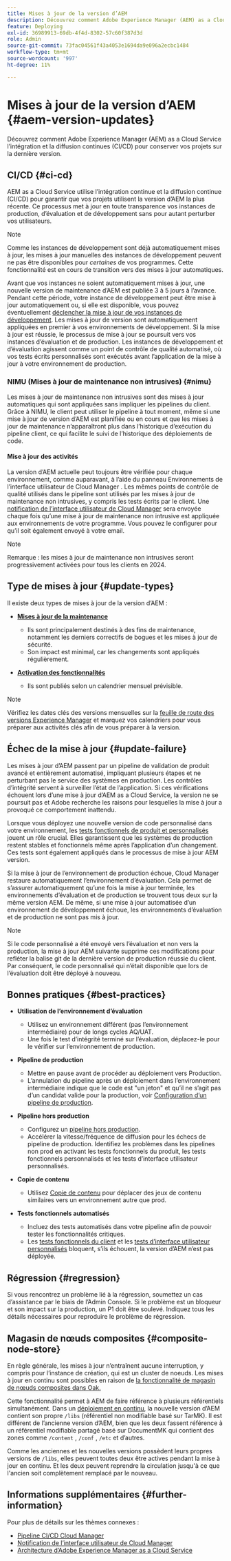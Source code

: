 ```yaml
---
title: Mises à jour de la version d’AEM
description: Découvrez comment Adobe Experience Manager (AEM) as a Cloud Service l’intégration et la diffusion continues (CI/CD) pour conserver vos projets sur la dernière version.
feature: Deploying
exl-id: 36989913-69db-4f4d-8302-57c60f387d3d
role: Admin
source-git-commit: 73fac04561f43a4053e1694da9e096a2ecbc1484
workflow-type: tm+mt
source-wordcount: '997'
ht-degree: 11%

---
```



# Mises à jour de la version d’AEM {#aem-version-updates}

Découvrez comment Adobe Experience Manager (AEM) as a Cloud Service l’intégration et la diffusion continues (CI/CD) pour conserver vos projets sur la dernière version.

## CI/CD {#ci-cd}

AEM as a Cloud Service utilise l’intégration continue et la diffusion continue (CI/CD) pour garantir que vos projets utilisent la version d’AEM la plus récente. Ce processus met à jour en toute transparence vos instances de production, d’évaluation et de développement sans pour autant perturber vos utilisateurs.

>[!NOTE]
> Comme les instances de développement sont déjà automatiquement mises à jour, les mises à jour manuelles des instances de développement peuvent ne pas être disponibles pour _certaines_ de vos programmes. Cette fonctionnalité est en cours de transition vers des mises à jour automatiques.

Avant que vos instances ne soient automatiquement mises à jour, une nouvelle version de maintenance d’AEM est publiée 3 à 5 jours à l’avance. Pendant cette période, votre instance de développement peut être mise à jour automatiquement ou, si elle est disponible, vous pouvez éventuellement [ déclencher la mise à jour de vos instances de développement](/help/implementing/cloud-manager/manage-environments.md#updating-dev-environment). Les mises à jour de version sont automatiquement appliquées en premier à vos environnements de développement. Si la mise à jour est réussie, le processus de mise à jour se poursuit vers vos instances d’évaluation et de production. Les instances de développement et d’évaluation agissent comme un point de contrôle de qualité automatisé, où vos tests écrits personnalisés sont exécutés avant l’application de la mise à jour à votre environnement de production.

### NIMU (Mises à jour de maintenance non intrusives) {#nimu}

Les mises à jour de maintenance non intrusives sont des mises à jour automatiques qui sont appliquées sans impliquer les pipelines du client.
Grâce à NIMU, le client peut utiliser le pipeline à tout moment, même si une mise à jour de version d’AEM est planifiée ou en cours et que les mises à jour de maintenance n’apparaîtront plus dans l’historique d’exécution du pipeline client, ce qui facilite le suivi de l’historique des déploiements de code.

#### Mise à jour des activités

La version d’AEM actuelle peut toujours être vérifiée pour chaque environnement, comme auparavant, à l’aide du panneau Environnements de l’interface utilisateur de Cloud Manager . Les mêmes points de contrôle de qualité utilisés dans le pipeline sont utilisés par les mises à jour de maintenance non intrusives, y compris les tests écrits par le client.
Une [notification de l’interface utilisateur de Cloud Manager](/help/implementing/cloud-manager/notifications.md) sera envoyée chaque fois qu’une mise à jour de maintenance non intrusive est appliquée aux environnements de votre programme. Vous pouvez le configurer pour qu’il soit également envoyé à votre email.

>[!NOTE]
>
> Remarque : les mises à jour de maintenance non intrusives seront progressivement activées pour tous les clients en 2024.


## Type de mises à jour {#update-types}

Il existe deux types de mises à jour de la version d’AEM :

* [**Mises à jour de la maintenance**](/help/release-notes/maintenance/latest.md)

   * Ils sont principalement destinés à des fins de maintenance, notamment les derniers correctifs de bogues et les mises à jour de sécurité.
   * Son impact est minimal, car les changements sont appliqués régulièrement.

* [**Activation des fonctionnalités**](/help/release-notes/release-notes-cloud/release-notes-current.md)

   * Ils sont publiés selon un calendrier mensuel prévisible.

>[!NOTE]
>
> Vérifiez les dates clés des versions mensuelles sur la [feuille de route des versions Experience Manager](https://experienceleague.adobe.com/docs/experience-manager-release-information/aem-release-updates/update-releases-roadmap.html?lang=fr#aem-as-cloud-service) et marquez vos calendriers pour vous préparer aux activités clés afin de vous préparer à la version.

## Échec de la mise à jour {#update-failure}

Les mises à jour d’AEM passent par un pipeline de validation de produit avancé et entièrement automatisé, impliquant plusieurs étapes et ne perturbant pas le service des systèmes en production. Les contrôles d’intégrité servent à surveiller l’état de l’application. Si ces vérifications échouent lors d’une mise à jour d’AEM as a Cloud Service, la version ne se poursuit pas et Adobe recherche les raisons pour lesquelles la mise à jour a provoqué ce comportement inattendu.

Lorsque vous déployez une nouvelle version de code personnalisé dans votre environnement, les [tests fonctionnels de produit et personnalisés](/help/implementing/cloud-manager/overview-test-results.md#functional-testing) jouent un rôle crucial. Elles garantissent que les systèmes de production restent stables et fonctionnels même après l’application d’un changement. Ces tests sont également appliqués dans le processus de mise à jour AEM version.

Si la mise à jour de l’environnement de production échoue, Cloud Manager restaure automatiquement l’environnement d’évaluation. Cela permet de s’assurer automatiquement qu’une fois la mise à jour terminée, les environnements d’évaluation et de production se trouvent tous deux sur la même version AEM.
De même, si une mise à jour automatisée d’un environnement de développement échoue, les environnements d’évaluation et de production ne sont pas mis à jour.

>[!NOTE]
>
>Si le code personnalisé a été envoyé vers l’évaluation et non vers la production, la mise à jour AEM suivante supprime ces modifications pour refléter la balise git de la dernière version de production réussie du client. Par conséquent, le code personnalisé qui n’était disponible que lors de l’évaluation doit être déployé à nouveau.

## Bonnes pratiques {#best-practices}

* **Utilisation de l’environnement d’évaluation**
   * Utilisez un environnement différent (pas l’environnement intermédiaire) pour de longs cycles AQ/UAT.
   * Une fois le test d’intégrité terminé sur l’évaluation, déplacez-le pour le vérifier sur l’environnement de production.

* **Pipeline de production**
   * Mettre en pause avant de procéder au déploiement vers Production.
   * L’annulation du pipeline après un déploiement dans l’environnement intermédiaire indique que le code est &quot;un jeton&quot; et qu’il ne s’agit pas d’un candidat valide pour la production, voir [Configuration d’un pipeline de production](/help/implementing/cloud-manager/configuring-pipelines/configuring-production-pipelines.md).

* **Pipeline hors production**
   * Configurez un [pipeline hors production](/help/implementing/cloud-manager/configuring-pipelines/configuring-non-production-pipelines.md#full-stack-code).
   * Accélérer la vitesse/fréquence de diffusion pour les échecs de pipeline de production. Identifiez les problèmes dans les pipelines non prod en activant les tests fonctionnels du produit, les tests fonctionnels personnalisés et les tests d’interface utilisateur personnalisés.

* **Copie de contenu**
   * Utilisez [Copie de contenu](/help/implementing/developing/tools/content-copy.md) pour déplacer des jeux de contenu similaires vers un environnement autre que prod.

* **Tests fonctionnels automatisés**
   * Incluez des tests automatisés dans votre pipeline afin de pouvoir tester les fonctionnalités critiques.
   * Les [tests fonctionnels du client](/help/implementing/cloud-manager/functional-testing.md#custom-functional-testing) et les [tests d’interface utilisateur personnalisés](/help/implementing/cloud-manager/functional-testing.md#custom-ui-testing) bloquent, s’ils échouent, la version d’AEM n’est pas déployée.

## Régression {#regression}

Si vous rencontrez un problème lié à la régression, soumettez un cas d’assistance par le biais de l’Admin Console. Si le problème est un bloqueur et son impact sur la production, un P1 doit être soulevé. Indiquez tous les détails nécessaires pour reproduire le problème de régression.

## Magasin de nœuds composites {#composite-node-store}

En règle générale, les mises à jour n’entraînent aucune interruption, y compris pour l’instance de création, qui est un cluster de noeuds. Les mises à jour en continu sont possibles en raison de [la fonctionnalité de magasin de nœuds composites dans Oak.](https://jackrabbit.apache.org/oak/docs/nodestore/compositens.html)

Cette fonctionnalité permet à AEM de faire référence à plusieurs référentiels simultanément. Dans un [déploiement en continu](/help/implementing/deploying/overview.md#how-rolling-deployments-work), la nouvelle version d’AEM contient son propre `/libs` (référentiel non modifiable basé sur TarMK). Il est différent de l’ancienne version d’AEM, bien que les deux fassent référence à un référentiel modifiable partagé basé sur DocumentMK qui contient des zones comme `/content` , `/conf` , `/etc` et d’autres.

Comme les anciennes et les nouvelles versions possèdent leurs propres versions de `/libs`, elles peuvent toutes deux être actives pendant la mise à jour en continu. Et les deux peuvent reprendre la circulation jusqu&#39;à ce que l&#39;ancien soit complètement remplacé par le nouveau.

## Informations supplémentaires {#further-information}

Pour plus de détails sur les thèmes connexes :

* [Pipeline CI/CD Cloud Manager](/help/implementing/cloud-manager/configuring-pipelines/introduction-ci-cd-pipelines.md)
* [Notification de l’interface utilisateur de Cloud Manager](/help/implementing/cloud-manager/notifications.md)
* [Architecture d’Adobe Experience Manager as a Cloud Service](/help/overview/architecture.md)
